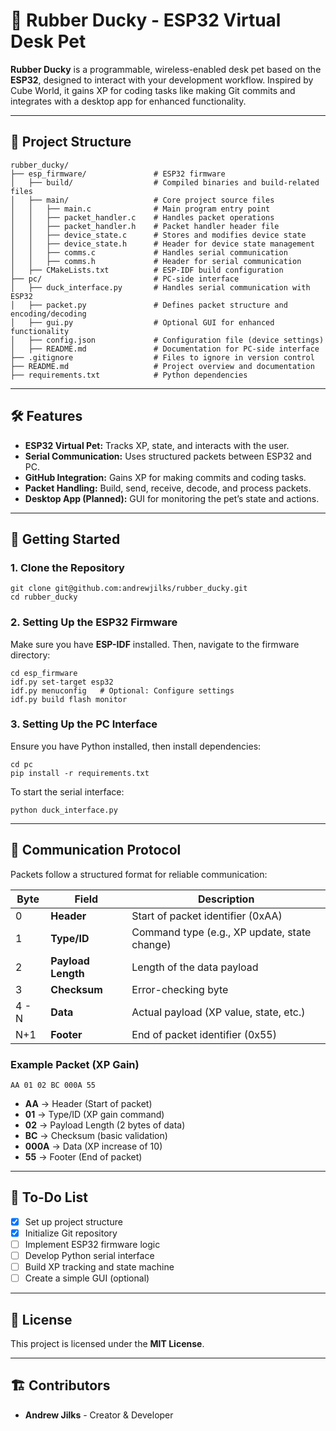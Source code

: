 # 🦆 Rubber Ducky - ESP32 Virtual Desk Pet

**Rubber Ducky** is a programmable, wireless-enabled desk pet based on the **ESP32**, designed to interact with your development workflow. Inspired by Cube World, it gains XP for coding tasks like making Git commits and integrates with a desktop app for enhanced functionality.

---

## 📁 Project Structure

    rubber_ducky/
    ├── esp_firmware/               # ESP32 firmware
    │   ├── build/                  # Compiled binaries and build-related files
    │   ├── main/                   # Core project source files
    │   │   ├── main.c              # Main program entry point
    │   │   ├── packet_handler.c    # Handles packet operations
    │   │   ├── packet_handler.h    # Packet handler header file
    │   │   ├── device_state.c      # Stores and modifies device state
    │   │   ├── device_state.h      # Header for device state management
    │   │   ├── comms.c             # Handles serial communication
    │   │   ├── comms.h             # Header for serial communication
    │   ├── CMakeLists.txt          # ESP-IDF build configuration
    ├── pc/                         # PC-side interface
    │   ├── duck_interface.py       # Handles serial communication with ESP32
    │   ├── packet.py               # Defines packet structure and encoding/decoding
    │   ├── gui.py                  # Optional GUI for enhanced functionality
    │   ├── config.json             # Configuration file (device settings)
    │   ├── README.md               # Documentation for PC-side interface
    ├── .gitignore                  # Files to ignore in version control
    ├── README.md                   # Project overview and documentation
    ├── requirements.txt            # Python dependencies

---

## 🛠 Features

- **ESP32 Virtual Pet:** Tracks XP, state, and interacts with the user.
- **Serial Communication:** Uses structured packets between ESP32 and PC.
- **GitHub Integration:** Gains XP for making commits and coding tasks.
- **Packet Handling:** Build, send, receive, decode, and process packets.
- **Desktop App (Planned):** GUI for monitoring the pet’s state and actions.

---

## 🚀 Getting Started

### **1. Clone the Repository**

    git clone git@github.com:andrewjilks/rubber_ducky.git
    cd rubber_ducky

### **2. Setting Up the ESP32 Firmware**

Make sure you have **ESP-IDF** installed. Then, navigate to the firmware directory:

    cd esp_firmware
    idf.py set-target esp32
    idf.py menuconfig   # Optional: Configure settings
    idf.py build flash monitor

### **3. Setting Up the PC Interface**

Ensure you have Python installed, then install dependencies:

    cd pc
    pip install -r requirements.txt

To start the serial interface:

    python duck_interface.py

---

## 📡 Communication Protocol

Packets follow a structured format for reliable communication:

| Byte    | Field         | Description                               |
|---------|--------------|-------------------------------------------|
| 0       | **Header**    | Start of packet identifier (0xAA)         |
| 1       | **Type/ID**   | Command type (e.g., XP update, state change) |
| 2       | **Payload Length** | Length of the data payload            |
| 3       | **Checksum**  | Error-checking byte                        |
| 4 - N   | **Data**      | Actual payload (XP value, state, etc.)    |
| N+1     | **Footer**    | End of packet identifier (0x55)          |

### **Example Packet (XP Gain)**

    AA 01 02 BC 000A 55

- **AA** → Header (Start of packet)  
- **01** → Type/ID (XP gain command)  
- **02** → Payload Length (2 bytes of data)  
- **BC** → Checksum (basic validation)  
- **000A** → Data (XP increase of 10)  
- **55** → Footer (End of packet)  

---

## 📌 To-Do List

- [x] Set up project structure
- [x] Initialize Git repository
- [ ] Implement ESP32 firmware logic
- [ ] Develop Python serial interface
- [ ] Build XP tracking and state machine
- [ ] Create a simple GUI (optional)

---

## 📜 License

This project is licensed under the **MIT License**.

---

## 🏗 Contributors

- **Andrew Jilks** - Creator & Developer
